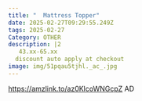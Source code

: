 ```yaml
---
title: "  Mattress Topper"
date: 2025-02-27T09:29:55.249Z
tags: 2025-02-27
Category: OTHER
description: |2
   43.xx-65.xx
  discount auto apply at checkout 
image: img/51pqau5tjhl._ac_.jpg
---
```

 https://amzlink.to/az0KlcoWNGcpZ
AD